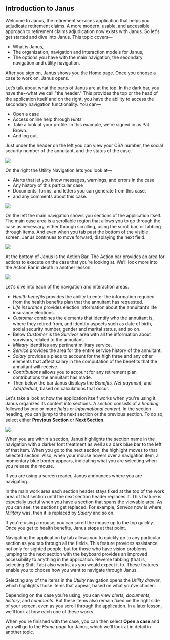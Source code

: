 ## Introduction to Janus 
Welcome to Janus, the retirement services application that helps you adjudicate retirement claims. 
A more modern, usable, and accessible approach to retirement claims adjudication now exists with Janus. 
So let's get started and dive into Janus. This topic covers—

* What is Janus, 
* The organization, navigation and interaction models for Janus, 
* The options you have with the main navigation, the secondary navigation and utility navigation. 

After you sign on, Janus shows you the Home page. Once you choose a case to work on, Janus opens. 

Let’s talk about what the parts of Janus are at the top. In the dark bar, you have the--what we call "the header." This provides the top or the head of the application itself and on the right, you have the ability to access the secondary navigation functionality. You can— 

* Open a case
* Access online help through _Hints_
* Take a look at your profile. In this example, we're signed in as Pat Brown.
* And log out. 

Just under the header on the left you can view your CSA number, the social security number of the annuitant, and the status of the case.

![](https://janustraining.blob.core.windows.net/images/lesson1-header.png)

On the right the Utility Navigation lets you look at—
* Alerts that let you know messages, warnings, and errors in the case
* Any history of this particular case
* Documents, forms, and letters you can generate from this case.
* and any comments about this case.

![](https://janustraining.blob.core.windows.net/images/lesson1-secondarynav.png)
  
On the left the main navigation shows you sections of the application itself. The main case area is a scrollable region that allows you to go through the case as necessary, either through scrolling, using the scroll bar, or tabbing through items. And even when you tab past the bottom of the visible screen, Janus continues to move forward, displaying the next field. 

![](https://janustraining.blob.core.windows.net/images/lesson1-mainnav.png)

At the bottom of Janus is the Action Bar. The Action bar provides an area for actions to execute on the case that you’re looking at. We’ll look more into the Action Bar in depth in another lesson. 

![](https://janustraining.blob.core.windows.net/images/lesson1-actionbar.png)

Let's dive into each of the navigation and interaction areas. 

* _Health benefits_ provides the ability to enter the information required from the health benefits plan that the annuitant has requested. 
* _Life insurance_ provides election information about the annuitant’s life insurance elections.
* _Customer_ combines the elements that identify who the annuitant is, where they retired from, and identity aspects such as date of birth, social security number, gender and marital status, and so on. 
* Below _Customer_ is the _Survivor_ area with all the information about survivors, related to the annuitant.
* _Military_ identifies any pertinent military service.
* _Service_ provides the area for the entire service history of the annuitant.
* _Salary_ provides a place to account for the high three and any other elements that affect salary in the computation of the benefits that the annuitant will receive.
* _Contributions_ allows you to account for any retirement plan contributions the annuitant has made.
* Then below the bar Janus displays the _Benefits, Net payment_, and _Add/deduct,_ based on calculations that occur. 

Let's take a look at how the application itself works when you're using it. Janus organizes its content into sections. A _section_ consists of a _heading_ followed by one or more _fields_ or _informational content_. In the section heading, you can jump to the next section or the previous section. To do so, select either **Previous Section** or **Next Section.**

![](https://janustraining.blob.core.windows.net/images/lesson1-sections.png)

When you are within a section, Janus  highlights the section name in the navigation with a darker font treatment as well as a dark blue bar to the left of that item. When you go to the next section, the highlight moves to that selected section. Also, when your mouse hovers over a navigation item, a momentary blue border appears, indicating what you are selecting when you release the mouse. 

If you are using a screen reader, Janus announces where you are navigating.

In the main work area each section header stays fixed at the top of the work area of that section until the next section header replaces it. This feature is especially useful when you have a section that spans the viewable area. As you can see, the sections get replaced. For example, _Service_ now is where _Military_ was, then it is replaced by _Salary_ and so on. 

If you're using a mouse, you can scroll the mouse up to the top quickly. Once you get to health benefits, Janus stops at that point.

Navigating the application by tab allows you to quickly go to any particular section as you tab through all the fields. This feature provides assistance not only for sighted people, but for those who have vision problems, jumping to the next section with the keyboard provides an improved accessibility to anything in the application. Reverse tabbing (that is, selecting Shift-Tab) also works, as you would expect it to. These features enable you to choose how you want to navigate through Janus.

Selecting any of the items in the _Utility_ navigation opens the _Utility drawer_, which highlights those items that appear, based on what you've chosen. 

Depending on the case you’re using, you can view _alerts, documents, history_, and _comments_. But these items also remain fixed on the right side of your screen, even as you scroll through the application. In a later lesson, we'll look at how each one of these works. 

When you're finished with the case, you can then select **Open a case** and you will go to the _Home page_ for Janus, which we'll look at in detail in another topic.
